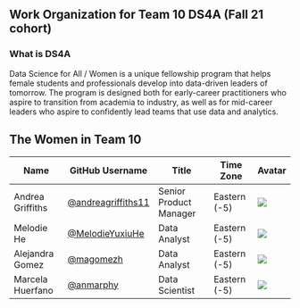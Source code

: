 ## Work Organization for Team 10 DS4A (Fall 21 cohort)

### What is DS4A
Data Science for All / Women is a unique fellowship program that helps female students and professionals develop into data-driven leaders of tomorrow.
The program is designed both for early-career practitioners who aspire to transition from academia to industry, as well as for mid-career leaders who aspire to confidently lead teams that use data and analytics. 

## The Women in Team 10

| Name | GitHub Username | Title | Time Zone | Avatar |
|---|---|---|---|---|
| Andrea Griffiths | [@andreagriffiths11](https://github.com/andreagriffiths11) | Senior Product Manager | Eastern (-5) | ![](https://avatars.githubusercontent.com/andreagriffiths11?s=64) |
| Melodie He | [@MelodieYuxiuHe](https://github.com/MelodieYuxiuHe) | Data Analyst | Eastern (-5) | ![](https://avatars.githubusercontent.com/MelodieYuxiuHe?s=64) |
| Alejandra Gomez | [@magomezh](https://github.com/magomezh) | Data Analyst | Eastern (-5) | ![](https://avatars.githubusercontent.com/u/54110634?s=64) |
| Marcela Huerfano | [@anmarphy](https://github.com/anmarphy) | Data Scientist | Eastern (-5) | ![](https://avatars.githubusercontent.com/anmarphy?s=64) |
